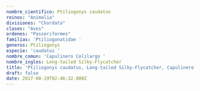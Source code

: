 ```yaml
---
nombre_cientifico: Ptiliogonys caudatus
reinos: "Animalia"
divisiones: "Chordata"
clases: "Aves"
ordenes: "Passeriformes"
familias: 'Ptiliogonatidae '
generos: Ptiliogonys
especie: 'caudatus '
nombre_comun: 'Capulinero Colilargo '
nombre_ingles: Long-tailed Silky-Flycatcher
title: 'Ptiliogonys caudatus, Long-tailed Silky-Flycatcher, Capulinero Colilargo '
draft: false
date: 2017-08-19T02:46:32.000Z
---
```


